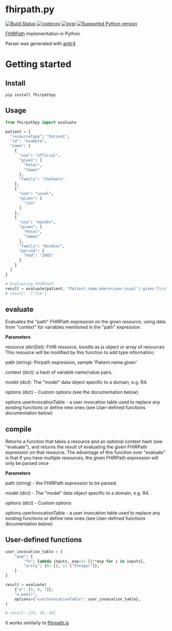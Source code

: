 fhirpath.py
===========

[![Build Status](https://github.com/beda-software/fhirpath-py/actions/workflows/build.yaml/badge.svg)](https://github.com/beda-software/fhirpath-py/actions)
[![codecov](https://codecov.io/gh/beda-software/fhirpath-py/branch/master/graph/badge.svg)](https://codecov.io/gh/beda-software/fhirpath-py)
[![pypi](https://img.shields.io/pypi/v/fhirpathpy.svg)](https://pypi.org/project/fhirpathpy/)
[![Supported Python version](https://img.shields.io/badge/python-3.8+-blue.svg)](https://www.python.org/downloads/release/python-380/)

[FHIRPath](https://www.hl7.org/fhir/fhirpath.html) implementation in Python

Parser was generated with [antlr4](https://github.com/antlr/antlr4)

# Getting started
## Install
`pip install fhirpathpy`

## Usage
```Python
from fhirpathpy import evaluate

patient = {
  "resourceType": "Patient",
  "id": "example",
  "name": [
    {
      "use": "official",
      "given": [
        "Peter",
        "James"
      ],
      "family": "Chalmers"
    },
    {
      "use": "usual",
      "given": [
        "Jim"
      ]
    },
    {
      "use": "maiden",
      "given": [
        "Peter",
        "James"
      ],
      "family": "Windsor",
      "period": {
        "end": "2002"
      }
    }
  ]
}

# Evaluating FHIRPath
result = evaluate(patient, "Patient.name.where(use='usual').given.first()", [])
# result: `['Jim']`
```

## evaluate
Evaluates the "path" FHIRPath expression on the given resource, using data from "context" for variables mentioned in the "path" expression.

**Parameters**

resource (dict|list): FHIR resource, bundle as js object or array of resources This resource will be modified by this function to add type information.

path (string): fhirpath expression, sample 'Patient.name.given'

context (dict): a hash of variable name/value pairs.

model (dict): The "model" data object specific to a domain, e.g. R4.

options (dict) - Custom options (see the documentation below)

options.userInvocationTable - a user invocation table used to replace any existing functions or define new ones (see User-defined functions documentation below)

## compile
Returns a function that takes a resource and an optional context hash (see "evaluate"), and returns the result of evaluating the given FHIRPath expression on that resource.  The advantage of this function over "evaluate" is that if you have multiple resources, the given FHIRPath expression will only be parsed once

**Parameters**

path (string) - the FHIRPath expression to be parsed.

model (dict) - The "model" data object specific to a domain, e.g. R4.

options (dict) - Custom options

options.userInvocationTable - a user invocation table used to replace any existing functions or define new ones (see User-defined functions documentation below)

## User-defined functions

```python
user_invocation_table = {
    "pow": {
        "fn": lambda inputs, exp=2: [i**exp for i in inputs],
        "arity": {0: [], 1: ["Integer"]},
    }
}

result = evaluate(
    {"a": [5, 6, 7]},
    "a.pow()",
    options={"userInvocationTable": user_invocation_table},
)

# result: [25, 36, 49]
```

It works similarly to [fhirpath.js](https://github.com/HL7/fhirpath.js/tree/master?tab=readme-ov-file#user-defined-functions)